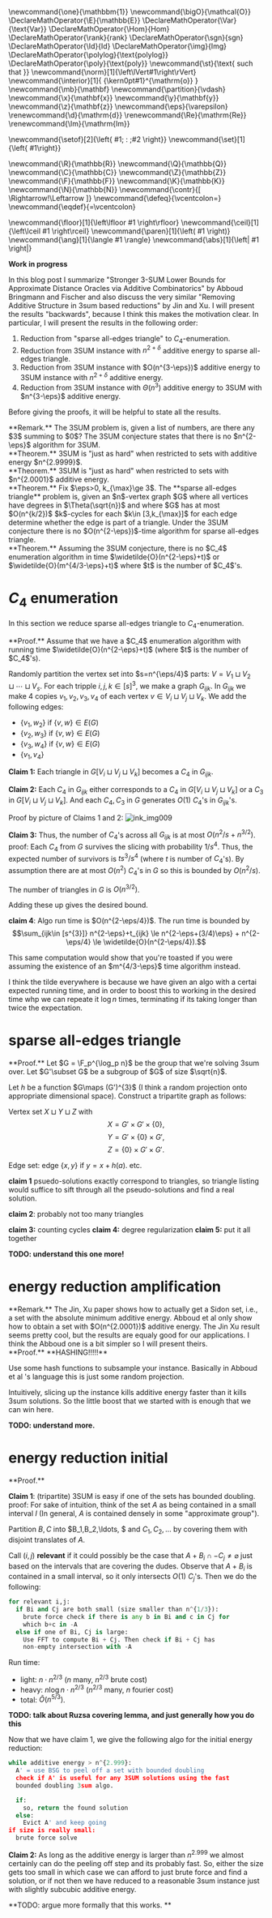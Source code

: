 \newcommand{\one}{\mathbbm{1}}
\newcommand{\bigO}{\mathcal{O}}
\DeclareMathOperator{\E}{\mathbb{E}}
\DeclareMathOperator{\Var}{\text{Var}}
\DeclareMathOperator{\Hom}{Hom}
\DeclareMathOperator{\rank}{rank}
\DeclareMathOperator{\sgn}{sgn}
\DeclareMathOperator{\Id}{Id}
\DeclareMathOperator{\img}{Img}
\DeclareMathOperator{\polylog}{\text{polylog}}
\DeclareMathOperator{\poly}{\text{poly}}
\newcommand{\st}{\text{ such that }}
\newcommand{\norm}[1]{\left\lVert#1\right\rVert}
\newcommand{\interior}[1]{ {\kern0pt#1}^{\mathrm{o}} }
\newcommand{\mb}{\mathbf}
\newcommand{\partition}{\vdash}
\newcommand{\x}{\mathbf{x}}
\newcommand{\y}{\mathbf{y}}
\newcommand{\z}{\mathbf{z}}
\newcommand{\eps}{\varepsilon}
\renewcommand{\d}{\mathrm{d}}
\renewcommand{\Re}{\mathrm{Re}}
\renewcommand{\Im}{\mathrm{Im}}

\newcommand{\setof}[2]{\left\{ #1\; : \;#2 \right\}}
\newcommand{\set}[1]{\left\{ #1\right\}}

\newcommand{\R}{\mathbb{R}}
\newcommand{\Q}{\mathbb{Q}}
\newcommand{\C}{\mathbb{C}}
\newcommand{\Z}{\mathbb{Z}}
\newcommand{\F}{\mathbb{F}}
\newcommand{\K}{\mathbb{K}}
\newcommand{\N}{\mathbb{N}}
\newcommand{\contr}{\[ \Rightarrow\!\Leftarrow \]}
\newcommand{\defeq}{\vcentcolon=}
\newcommand{\eqdef}{=\vcentcolon}

\newcommand{\floor}[1]{\left\lfloor #1 \right\rfloor}
\newcommand{\ceil}[1]{\left\lceil #1 \right\rceil}
\newcommand{\paren}[1]{\left( #1 \right)}
\newcommand{\ang}[1]{\langle #1 \rangle}
\newcommand{\abs}[1]{\left| #1 \right|}


**Work in progress**

In this blog post I summarize "Stronger 3-SUM Lower Bounds for
Approximate Distance Oracles via Additive Combinatorics" by
Abboud Bringmann and Fischer and also discuss the very similar
"Removing Additive Structure in 3sum based reductions" by Jin and
Xu. I will present the results "backwards", because I think this
makes the motivation clear. 
In particular, I will present the results in the following order:

1. Reduction from "sparse all-edges triangle" to $C_4$-enumeration.
2. Reduction from 3SUM instance with $n^{2+\delta}$ additive
   energy to sparse all-edges triangle.
3. Reduction from 3SUM instance with $O(n^{3-\eps})$ additive
   energy to 3SUM instance with $n^{2+\delta}$ additive energy.
4. Reduction from 3SUM instance with $\Theta(n^{3})$ additive
   energy to 3SUM with $n^{3-\eps}$ additive energy.

Before giving the proofs, it will be helpful to state all the
results.

<div class="rmk envbox">**Remark.**
The 3SUM problem is, given a list of numbers, are there any $3$
summing to $0$?
The 3SUM conjecture states that there is no $n^{2-\eps}$
algorithm for 3SUM.
</div>

<div class="thm envbox">**Theorem.**
3SUM is "just as hard" when restricted to sets with additive
energy $n^{2.9999}$.
</div>

<div class="thm envbox">**Theorem.**
3SUM is "just as hard" when restricted to sets with $n^{2.0001}$
additive energy.
</div>

<div class="thm envbox">**Theorem.**
Fix $\eps>0, k_{\max}\ge 3$. 
The **sparse all-edges triangle** problem is, given an $n$-vertex
graph $G$ where all vertices have degrees in $\Theta(\sqrt{n})$
and where $G$ has at most $O(n^{k/2})$ $k$-cycles for each $k\in
[3,k_{\max}]$ for each edge determine whether the edge is part
of a triangle. Under the 3SUM conjecture there is no
$O(n^{2-\eps})$-time algorithm for sparse all-edges triangle.
</div>

<div class="thm envbox">**Theorem.**
Assuming the 3SUM conjecture, there is no $C_4$ enumeration
algorithm in time $\widetilde{O}(n^{2-\eps}+t)$ or
$\widetilde{O}(m^{4/3-\eps}+t)$ where $t$ is the number of
$C_4$'s.
</div>


# $C_4$ enumeration

In this section we reduce sparse all-edges triangle to
$C_4$-enumeration.

<div class="pf envbox">**Proof.**
Assume that we have a $C_4$ enumeration algorithm with running
time $\widetilde{O}(n^{2-\eps}+t)$ (where $t$ is the number of
$C_4$'s).

Randomly partition the vertex set into $s=n^{\eps/4}$ parts:
$V=V_1\sqcup V_2 \sqcup \cdots \sqcup V_s$.
For each tripple $i,j,k \in [s]^{3}$, we make a graph $G_{ijk}$.
In $G_{ijk}$ we make 4 copies $v_1,v_2,v_3,v_4$ of each vertex
$v\in V_i\sqcup V_j \sqcup V_k$.
We add the following edges:

- $\{v_1, w_2\}$ if $\{v,w\}\in E(G)$
- $\{v_2, w_3\}$ if $\{v,w\}\in E(G)$
- $\{v_3, w_4\}$ if $\{v,w\}\in E(G)$
- $\{v_1,v_4\}$ 

**Claim 1:**
Each triangle in $G[V_i\sqcup V_j \sqcup V_k]$ becomes a $C_4$ in
$G_{ijk}$.

**Claim 2:**
Each $C_4$ in $G_{ijk}$ either corresponds to a $C_4$ in
$G[V_i\sqcup V_j \sqcup V_k]$ or a $C_3$ in $G[V_i\sqcup V_j
\sqcup V_k]$.
And each $C_4,C_3$ in $G$ generates $O(1)$  $C_4$'s in
$G_{ijk}$'s.

Proof by picture of Claims 1 and 2:
![ink_img009](src/images/ink_img009.png)

**Claim 3:**
Thus, the number of $C_4$'s across all $G_{ijk}$ is at most 
$O(n^{2}/s + n^{3/2})$.
proof: 
Each $C_4$ from $G$ survives the slicing with probability
$1/s^{4}$. Thus, the expected number of survivors is
$ts^{3}/s^{4}$ (where $t$ is number of $C_4$'s).
By assumption there are at most $O(n^{2})$ $C_4$'s in $G$ so this
is bounded by $O(n^{2}/s)$.

The number of triangles in $G$ is $O(n^{3/2})$.

Adding these up gives the desired bound.

<!-- can we do something similar for C6's ? but stronger in terms
of the sparseness? like the sqrt{n} regular is the wrong regime?-->

**claim 4**: Algo run time is $O(n^{2-\eps/4})$.
The run time is bounded by 
$$\sum_{ijk\in [s^{3}]} n^{2-\eps}+t_{ijk} \le
n^{2-\eps+(3/4)\eps} + n^{2-\eps/4} \le \widetilde{O}(n^{2-\eps/4}).$$

This same computation would show that you're toasted if you were
assuming the existence of an $m^{4/3-\eps}$ time algorithm
instead. 

I think the tilde everywhere is because we have given an algo
with a certai expected running time, and in order to boost this
to working in the desired time whp we can repeate it $\log n$
times, terminating if its taking longer than twice the
expectation. 
</div>


# sparse all-edges triangle

<div class="pf envbox">**Proof.**
Let $G = \F_p^{\log_p n}$ be the group that we're solving 3sum
over. 
Let $G'\subset G$ be a subgroup of $G$ of size $\sqrt{n}$. 

Let $h$ be a function $G\maps (G')^{3}$ (I think a random
projection onto appropriate dimensional space).
Construct a tripartite graph as follows:

Vertex set $X\sqcup Y \sqcup Z$ with
$$X = G'  \times G' \times \{0\},$$
$$Y = G'  \times  \{0\} \times G',$$
$$Z = \{0\} \times G'  \times G' .$$

Edge set: 
edge $\{x,y\}$ if $y=x+h(a)$. etc.

**claim 1**
psuedo-solutions exactly correspond to triangles,
so triangle listing would suffice to sift through all the
pseudo-solutions and find a real solution.

**claim 2**: 
probably not too many triangles

**claim 3:** counting cycles
**claim 4:** degree regularization
**claim 5:** put it all together

**TODO: understand this one more!**

</div>

# energy reduction amplification

<div class="rmk envbox">**Remark.**
The Jin, Xu paper shows how to actually get a Sidon set, i.e., a set with the absolute
minimum additive energy. Abboud et al only show how to obtain a set with $O(n^{2.0001})$
additive energy.
The Jin Xu result seems pretty cool, but the results are equaly
good for our applications. I think the Abboud one is a bit
simpler so I will present theirs.
</div>


<div class="pf envbox">**Proof.**
**HASHING!!!!!**

Use some hash functions to subsample your instance. 
Basically in Abboud et al 's language this is just some random
projection.

Intuitively, slicing up the instance kills additive energy faster
than it kills 3sum solutions. So the little boost that we started
with is enough that we can win here. 

**TODO: understand more.**

</div>

# energy reduction initial

<div class="pf envbox">**Proof.**

**Claim 1**: 
(tripartite) 3SUM is easy if one of the sets has bounded
doubling. 
proof:
For sake of intuition, think of the set $A$ as being contained in a
small interval $I$ (In general, $A$ is contained densely in some "approximate
group").

Partition $B,C$ into $B_1,B_2,\ldots, $ and $C_1,C_2,\ldots$ by
covering them with disjoint translates of $A$.

Call $(i,j)$ **relevant** if it could possibly be the case that
 $A+B_i \cap -C_j \neq \varnothing$ just based on the intervals
 that are covering the dudes.  Observe that $A+B_i$ is contained
 in a small interval, so it only intersects  $O(1)$ $C_j$'s.
 Then we do the following:

```python
for relevant i,j:
  if Bi and Cj are both small (size smaller than n^{1/3}):
    brute force check if there is any b in Bi and c in Cj for
    which b+c in -A
  else if one of Bi, Cj is large:
    Use FFT to compute Bi + Cj. Then check if Bi + Cj has
    non-empty intersection with -A
```

Run time: 

- light: $n\cdot n^{2/3}$ ($n$ many, $n^{2/3}$ brute cost)
- heavy: $n\log n\cdot n^{2/3}$ ($n^{2/3}$ many, $n$ fourier cost)
- total: $\widetilde{O}(n^{5/3})$.

**TODO: talk about Ruzsa covering lemma, and just generally how
you do this**

Now that we have claim 1, we give the following algo for the
initial energy reduction:

```python
while additive energy > n^{2.999}:
  A' = use BSG to peel off a set with bounded doubling
  check if A' is useful for any 3SUM solutions using the fast
  bounded doubling 3sum algo.

  if: 
    so, return the found solution
  else:
    Evict A' and keep going
if size is really small: 
  brute force solve
```

**Claim 2:** As long as the additive energy is larger than
$n^{2.999}$ we almost certainly can do the peeling off step and
its probably fast.
So, either the size gets too small in which case we can afford to
just brute force and find a solution, or if not then we have
reduced to a reasonable 3sum instance just with slightly subcubic
additive energy.

**TODO: argue more formally that this works. **

</div>
